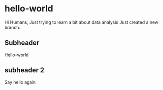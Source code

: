 # hello-world

Hi Humans,
Just trying to learn a bit about data analysis
Just created a new branch.

## Subheader
Hello-world

## subheader 2

Say hello again


